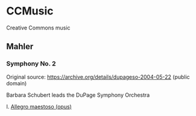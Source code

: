 # CCMusic
Creative Commons music

## Mahler

### Symphony No. 2

Original source: 
https://archive.org/details/dupageso-2004-05-22 (public domain)

Barbara Schubert leads the DuPage Symphony Orchestra

I. [Allegro maestoso (opus)](PMLP49406-dso-2004-05-22_1.opus)

